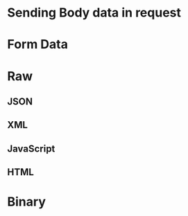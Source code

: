 # Sending Body data in request

# Form Data

# Raw

## JSON

## XML

## JavaScript

## HTML

# Binary